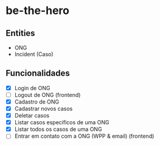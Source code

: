 # be-the-hero

## Entities

* ONG
* Incident (Caso)

## Funcionalidades

* [x] Login de ONG
* [ ] Logout de ONG (frontend)
* [x] Cadastro de ONG
* [x] Cadastrar novos casos
* [x] Deletar casos
* [x] Listar casos especificos de uma ONG
* [x] Listar todos os casos de uma ONG
* [ ] Entrar em contato com a ONG (WPP & email) (frontend)
